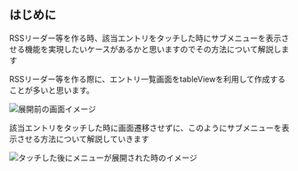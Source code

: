 ## はじめに


RSSリーダー等を作る時、該当エントリをタッチした時にサブメニューを表示させる機能を実現したいケースがあるかと思いますのでその方法について解説します


RSSリーダー等を作る際に、エントリ一覧画面をtableViewを利用して作成することが多いと思います。

![展開前の画面イメージ](/img/collapse.png)

該当エントリをタッチした時に画面遷移させずに、このようにサブメニューを表示させる方法について解説していきます

![タッチした後にメニューが展開された時のイメージ](/img/expand.png)



